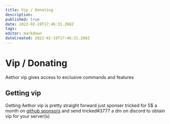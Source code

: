 ```yaml
---
title: Vip / Donating
description:
published: true
date: 2022-02-19T17:46:31.268Z
tags:
editor: markdown
dateCreated: 2022-02-19T17:46:31.268Z
---
```


# Vip / Donating

Aethor vip gives access to exclusive commands and features

## Getting vip

Getting Aethor vip is pretty straight forward just sponser tricked for 5$ a month on [github sponsors](https://github.com/sponsors/Tricked-dev/) and send tricked#3777 a dm on discord to obtain vip for your server(s)
